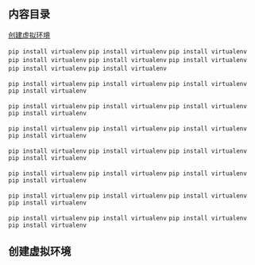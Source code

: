 ## 内容目录
[创建虚拟环境](#创建虚拟环境)


`pip install virtualenv`
`pip install virtualenv`
`pip install virtualenv`
`pip install virtualenv`
`pip install virtualenv`
`pip install virtualenv`
`pip install virtualenv`
`pip install virtualenv`

`pip install virtualenv`
`pip install virtualenv`
`pip install virtualenv`
`pip install virtualenv`

`pip install virtualenv`
`pip install virtualenv`
`pip install virtualenv`
`pip install virtualenv`

`pip install virtualenv`
`pip install virtualenv`
`pip install virtualenv`
`pip install virtualenv`

`pip install virtualenv`
`pip install virtualenv`
`pip install virtualenv`
`pip install virtualenv`

`pip install virtualenv`
`pip install virtualenv`
`pip install virtualenv`
`pip install virtualenv`

`pip install virtualenv`
`pip install virtualenv`
`pip install virtualenv`
`pip install virtualenv`

`pip install virtualenv`
`pip install virtualenv`
`pip install virtualenv`
`pip install virtualenv`


## <a id="创建虚拟环境">创建虚拟环境</a>